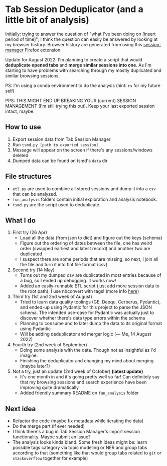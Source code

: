 # Tab Session Deduplicator (and a little bit of analysis)

Initially: trying to answer the question of "what I've been doing on [insert period of time]"; I think the question can easily be answered by looking at my browser history. Browser history are generated from using this [session-manager](https://github.com/sienori/Tab-Session-Manager) Firefox extension.

Update for August 2022: I'm planning to create a script that would **deduplicate opened tabs** and **merge similar sessions into one**. As I'm starting to have problems with searching through my mostly duplicated and similar browsing sessions.

PS: I'm using a conda environment to do the analysis (hint: `rs` for my future self)

PPS: THIS MIGHT END UP BREAKING YOUR (current) SESSION MANAGEMENT (I'm still trying this out). Keep your last exported session intact, maybe.

## How to use

1. Export session data from Tab Session Manager
2. Run `tsmd.py [path to exported session]`
3. Message will appear on the screen if there's any sessions/windows deleted
4. Dumped data can be found on tsmd's `data` dir

## File structures

- `etl.py` are used to combine all stored sessions and dump it into a `csv` that can be analyzed.
- `fun_analysis` folders contain initial exploration and analysis notebook.
- `tsmd.py` are the script used to deduplicate.

## What I do

1. First try (26 Apr)
    - Load all the data (from json to dict) and figure out the keys (schema)
    - Figure out the ordering of dates between the file; one has weird order (swapped earliest and latest record) and another two are duplicated
    - I suspect there are some periods that are missing, so next, I join all the file and turn it into flat file format (csv)
2. Second try (14 May)
    - Turns out my dumped csv are duplicated in most entries because of a bug, so I ended up debugging. it works now!
    - Added an easily-runnable ETL script (just add more session data to the root path); I use nbconvert with tags! (more info [here](https://stackoverflow.com/a/48084050/8996974))
3. Third try (1st and 2nd week of August)
    - Tried to learn data quality toolings (GE, Deequ, Cerberus, Pydantic), and ended-up using Pydantic for this project to parse the JSON schema. The intended use-case for Pydantic was actually just to discover whether there's data type errors within the schema
    - Planning to consume and to later dump the data to its original format using Pydantic
    - Will be adding deduplicator and merger logic (— Me, 14 August 2022)
4. Fourth try (2nd week of September)
    - Doing some analysis with the data. Though not as insightful as I'd imagine.
    - Finishing the deduplicator and changing my mind about merging (maybe later?)
5. Not a try, just an update (2nd week of October) **(latest update)**
    - It's one month in and it's going pretty well so far! Can definitely say that my browsing sessions and search experience have been improving quite dramatically
    - Added friendly summary README on `fun_analysis` folder

## Next idea

- Refactor the code (maybe fix metadata while iterating the data)
- Do the merge part (if ever needed)
- I think there's a bug in Tab Session Manager's import session functionality. Maybe submit an issue?
- The analysis looks kinda bland. Some fresh ideas might be: learn possible tags category via topic modeling or NER and group tabs according to that (something like that would group tabs related to `git` or `stackoverflow` together for example)
